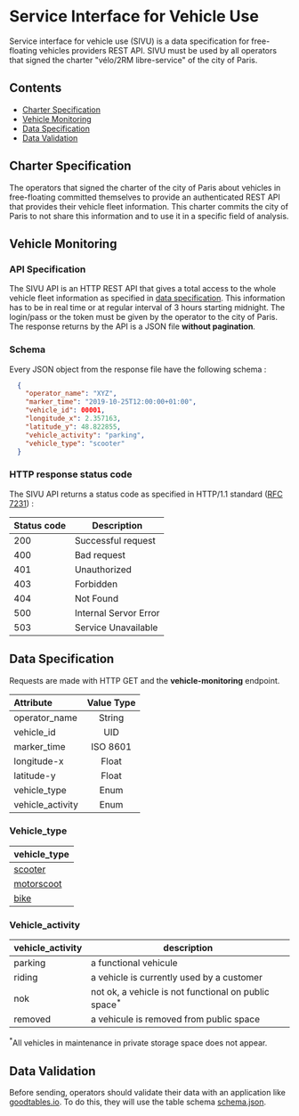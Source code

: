 # Service Interface for Vehicle Use
Service interface for vehicle use (SIVU) is a data specification for free-floating vehicles providers REST API. 
SIVU must be used by all operators that signed the charter "vélo/2RM libre-service" of the city of Paris. 

## Contents
+ [Charter Specification](#charter-specification)
+ [Vehicle Monitoring](#vehicle-monitoring)
+ [Data Specification](#data-specification)
+ [Data Validation](#data-validation)

## Charter Specification
The operators that signed the charter of the city of Paris about vehicles in free-floating committed themselves to provide an authenticated REST API that provides their vehicle fleet information. 
This charter commits the city of Paris to not share this information and to use it in a specific field of analysis. 

## Vehicle Monitoring

### API Specification
The SIVU API is an HTTP REST API that gives a total access to the whole vehicle fleet information as specified in [data specification](#data-specification). This information has to be in real time or at regular interval of 3 hours starting midnight. The login/pass or 
the token must be given by the operator to the city of Paris.<br>
The response returns by the API is a JSON file **without pagination**. 

### Schema
Every JSON object from the response file have the following schema :

```json
  {
    "operator_name": "XYZ",
    "marker_time": "2019-10-25T12:00:00+01:00",
    "vehicle_id": 00001,
    "longitude_x": 2.357163,
    "latitude_y": 48.822855,
    "vehicle_activity": "parking",
    "vehicle_type": "scooter"
  }
```

### HTTP response status code
The SIVU API returns a status code as specified in HTTP/1.1 standard ([RFC 7231](https://tools.ietf.org/html/rfc7231)) : 

| Status code  |       Description       |
| -----------  |  ---------------------  |
|     200      |   Successful request    |
|     400      |   Bad request           |
|     401      |   Unauthorized          |
|     403      |   Forbidden             |
|     404      |   Not Found             |
|     500      |   Internal Servor Error |
|     503      |   Service Unavailable   |


## Data Specification
Requests are made with HTTP GET and the **vehicle-monitoring** endpoint. 

|      Attribute    |    Value Type   |  
| :---------------- |:-------------:  | 
| operator_name     |    String       |   
| vehicle_id        |    UID          |   
| marker_time       |    ISO 8601     |   
| longitude-x       |    Float        |  
| latitude-y        |    Float        |   
| vehicle_type      |    Enum         |   
| vehicle_activity  |    Enum         |  

### Vehicle_type

|vehicle_type|
| ---------- |
| [scooter](https://en.wikipedia.org/wiki/Motorized_scooter)    |
| [motorscoot](https://en.wikipedia.org/wiki/Scooter_(motorcycle)) |
| [bike](https://en.wikipedia.org/wiki/Bicycle)       |

### Vehicle_activity

| vehicle_activity |              description                   |   
| ---------------- |  --------------------------------------    |  
| parking          | a functional vehicule                      |
| riding           | a vehicle is currently used by a customer  |
| nok              | not ok, a vehicle is not functional on public space<sup>*</sup>|
| removed          | a vehicule is removed from public space |

<sup>*</sup>All vehicles in maintenance in private storage space does not appear. 

## Data Validation

Before sending, operators should validate their data with an application like [goodtables.io](https://goodtables.io/). To do this, they will use the table schema [schema.json](https://github.com/CityOfParisInnovationData/service-interface-vehicle-use/edit/master/schema.json). 

